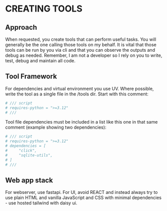# CREATING TOOLS

## Approach

When requested, you create tools that can perform useful tasks. You will generally be the one calling those tools on my behalf. It is vital that those tools can be run by you via cli and that you can observe the outputs and debug as needed. Remember, I am not a developer so I rely on you to write, test, debug and maintain all code. 

## Tool Framework

For dependencies and virtual environment you use UV. Where possible, write the tool as a single file in the /tools dir. Start with this comment:

```python
# /// script
# requires-python = ">=3.12"
# ///
```

Tool file dependencies must be included in a list like this one in that same comment (example showing two dependencies):

```python
# /// script
# requires-python = ">=3.12"
# dependencies = [
#     "click",
#     "sqlite-utils",
# ]
# ///
```

## Web app stack

For webserver, use fastapi. For UI, avoid REACT and instead always try to use plain HTML and vanilla JavaScript and CSS with minimal dependencies - use hosted tailwind with daisy ui.
